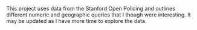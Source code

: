 This project uses data from the Stanford Open Policing and outlines different numeric and geographic queries that I though were interesting. It may be updated as I have more time to explore the data. 
